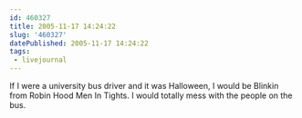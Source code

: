 ```yaml
---
id: 460327
title: 2005-11-17 14:24:22
slug: '460327'
datePublished: 2005-11-17 14:24:22
tags:
 - livejournal
---
```


If I were a university bus driver and it was Halloween, I would be Blinkin from Robin Hood Men In Tights. I would totally mess with the people on the bus.

